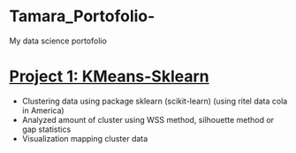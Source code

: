 # Tamara_Portofolio-
My data science portofolio 

# [Project 1: KMeans-Sklearn](https://github.com/tamarashafira/KMean-Sklearn)
- Clustering data using package sklearn (scikit-learn) (using ritel data cola in America)
- Analyzed amount of cluster using WSS method, silhouette method or gap statistics
- Visualization mapping cluster data
